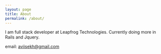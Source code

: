 ```yaml
---
layout: page
title: About
permalink: /about/
---
```


I am full stack developer at Leapfrog Technologies. Currently doing more in Rails and Jquery.

email: aviisekh@gmail.com
